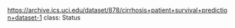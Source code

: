 https://archive.ics.uci.edu/dataset/878/cirrhosis+patient+survival+prediction+dataset-1
class: Status